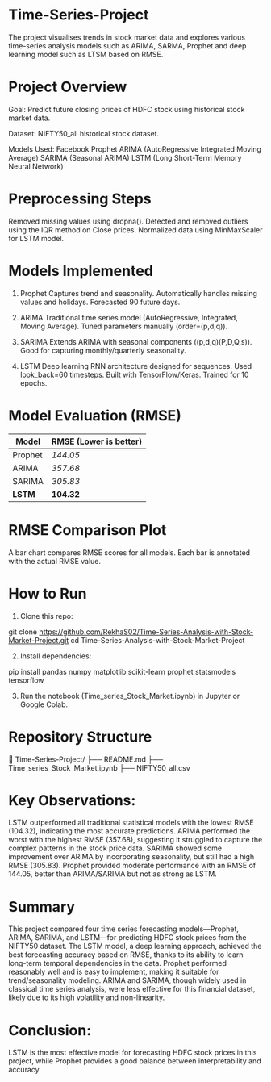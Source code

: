 # Time-Series-Project
The project visualises trends in stock market data and explores various time-series analysis models such as ARIMA, SARMA, Prophet and deep learning model such as LTSM based on RMSE.

# Project Overview
Goal: Predict future closing prices of HDFC stock using historical stock market data.

Dataset: NIFTY50_all historical stock dataset.

Models Used:
Facebook Prophet
ARIMA (AutoRegressive Integrated Moving Average)
SARIMA (Seasonal ARIMA)
LSTM (Long Short-Term Memory Neural Network)

# Preprocessing Steps
Removed missing values using dropna().
Detected and removed outliers using the IQR method on Close prices.
Normalized data using MinMaxScaler for LSTM model.

# Models Implemented
1. Prophet
Captures trend and seasonality.
Automatically handles missing values and holidays.
Forecasted 90 future days.

2. ARIMA
Traditional time series model (AutoRegressive, Integrated, Moving Average).
Tuned parameters manually (order=(p,d,q)).

3. SARIMA
Extends ARIMA with seasonal components ((p,d,q)(P,D,Q,s)).
Good for capturing monthly/quarterly seasonality.

4. LSTM
Deep learning RNN architecture designed for sequences.
Used look_back=60 timesteps.
Built with TensorFlow/Keras.
Trained for 10 epochs.

# Model Evaluation (RMSE)

| Model    | RMSE (Lower is better) |
| -------- | ---------------------- |
| Prophet  | *144.05*          |
| ARIMA    | *357.68*          |
| SARIMA   | *305.83*          |
| **LSTM** | **104.32**             |


# RMSE Comparison Plot
A bar chart compares RMSE scores for all models. Each bar is annotated with the actual RMSE value.

# How to Run
1. Clone this repo:

git clone https://github.com/RekhaS02/Time-Series-Analysis-with-Stock-Market-Project.git
cd Time-Series-Analysis-with-Stock-Market-Project

2. Install dependencies:

pip install pandas numpy matplotlib scikit-learn prophet statsmodels tensorflow

3. Run the notebook (Time_series_Stock_Market.ipynb) in Jupyter or Google Colab.

# Repository Structure
📁 Time-Series-Project/
├── README.md
├── Time_series_Stock_Market.ipynb
├── NIFTY50_all.csv

# Key Observations:
LSTM outperformed all traditional statistical models with the lowest RMSE (104.32), indicating the most accurate predictions.
ARIMA performed the worst with the highest RMSE (357.68), suggesting it struggled to capture the complex patterns in the stock price data.
SARIMA showed some improvement over ARIMA by incorporating seasonality, but still had a high RMSE (305.83).
Prophet provided moderate performance with an RMSE of 144.05, better than ARIMA/SARIMA but not as strong as LSTM.

#  Summary
This project compared four time series forecasting models—Prophet, ARIMA, SARIMA, and LSTM—for predicting HDFC stock prices from the NIFTY50 dataset.
The LSTM model, a deep learning approach, achieved the best forecasting accuracy based on RMSE, thanks to its ability to learn long-term temporal dependencies in the data.
Prophet performed reasonably well and is easy to implement, making it suitable for trend/seasonality modeling.
ARIMA and SARIMA, though widely used in classical time series analysis, were less effective for this financial dataset, likely due to its high volatility and non-linearity.

# Conclusion:
LSTM is the most effective model for forecasting HDFC stock prices in this project, while Prophet provides a good balance between interpretability and accuracy.






